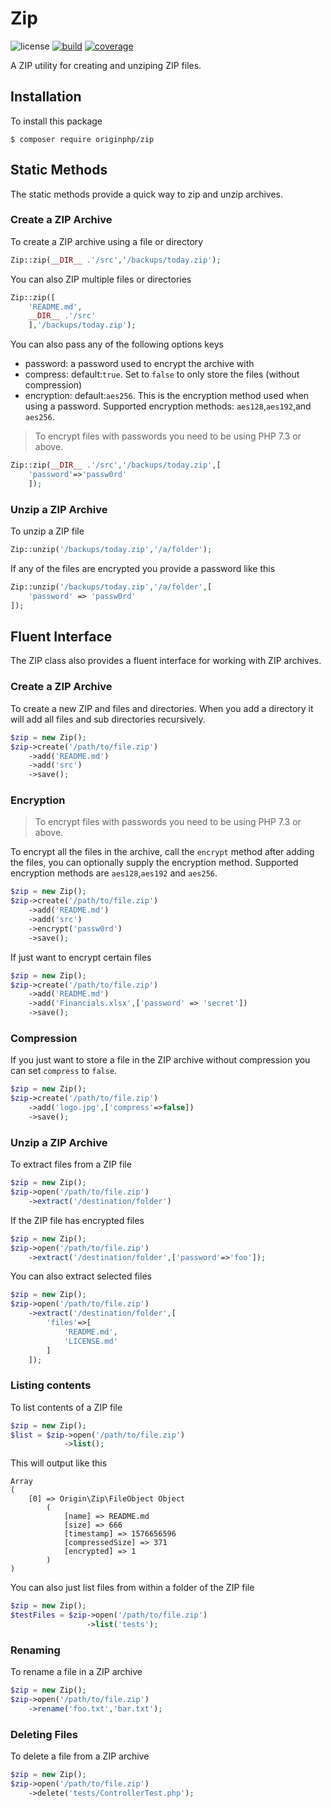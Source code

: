 # Zip

![license](https://img.shields.io/badge/license-MIT-brightGreen.svg)
[![build](https://travis-ci.org/originphp/zip.svg?branch=master)](https://travis-ci.org/originphp/zip)
[![coverage](https://coveralls.io/repos/github/originphp/zip/badge.svg?branch=master)](https://coveralls.io/github/originphp/zip?branch=master)

A ZIP utility for creating and unziping ZIP files.

## Installation

To install this package

```linux
$ composer require originphp/zip
```

## Static Methods

The static methods provide a quick way to zip and unzip archives.

### Create a ZIP Archive

To create a ZIP archive using a file or directory

```php
Zip::zip(__DIR__ .'/src','/backups/today.zip');
```

You can also ZIP multiple files or directories

```php
Zip::zip([
    'README.md',
    __DIR__ .'/src'
    ],'/backups/today.zip');
```

You can also pass any of the following options keys

- password: a password used to encrypt the archive with
- compress: default:`true`. Set to `false` to only store the files (without compression)
- encryption: default:`aes256`. This is the encryption method used when using a password. Supported encryption methods: `aes128`,`aes192`,and `aes256`. 

> To encrypt files with passwords you need to be using PHP 7.3 or above.

```php
Zip::zip(__DIR__ .'/src','/backups/today.zip',[
    'password'=>'passw0rd'
    ]);
```

### Unzip a ZIP Archive

To unzip a ZIP file

```php
Zip::unzip('/backups/today.zip','/a/folder');
```

If any of the files are encrypted you provide a password like this

```php
Zip::unzip('/backups/today.zip','/a/folder',[
    'password' => 'passw0rd'
]);
```

## Fluent Interface

The ZIP class also provides a fluent interface for working with ZIP archives.

### Create a ZIP Archive

To create a new ZIP and files and directories. When you add a directory it will add all files and sub directories recursively.

```php
$zip = new Zip();
$zip->create('/path/to/file.zip')
    ->add('README.md')
    ->add('src')
    ->save();
```

### Encryption

> To encrypt files with passwords you need to be using PHP 7.3 or above.

To encrypt all the files in the archive, call the `encrypt` method after adding the files, you can optionally supply the encryption method. Supported encryption methods are `aes128`,`aes192` and `aes256`.

```php
$zip = new Zip();
$zip->create('/path/to/file.zip')
    ->add('README.md')
    ->add('src')
    ->encrypt('passw0rd')
    ->save();
```

If just want to encrypt certain files

```php
$zip = new Zip();
$zip->create('/path/to/file.zip')
    ->add('README.md')
    ->add('Financials.xlsx',['password' => 'secret'])
    ->save();
```

### Compression

If you just want to store a file in the ZIP archive without compression you can set `compress` to `false`.

```php
$zip = new Zip();
$zip->create('/path/to/file.zip')
    ->add('logo.jpg',['compress'=>false])
    ->save();
```

### Unzip a ZIP Archive

To extract files from a ZIP file

```php
$zip = new Zip();
$zip->open('/path/to/file.zip')
    ->extract('/destination/folder')
```

If the ZIP file has encrypted files

```php
$zip = new Zip();
$zip->open('/path/to/file.zip')
    ->extract('/destination/folder',['password'=>'foo']);
```

You can also extract selected files

```php
$zip = new Zip();
$zip->open('/path/to/file.zip')
    ->extract('/destination/folder',[
        'files'=>[
            'README.md',
            'LICENSE.md'
        ]
    ]);
```

### Listing contents

To list contents of a ZIP file

```php
$zip = new Zip();
$list = $zip->open('/path/to/file.zip')
            ->list();
```

This will output like this

```
Array
(
    [0] => Origin\Zip\FileObject Object
        (
            [name] => README.md
            [size] => 666
            [timestamp] => 1576656596
            [compressedSize] => 371
            [encrypted] => 1
        )
)
```

You can also just list files from within a folder of the ZIP file

```php
$zip = new Zip();
$testFiles = $zip->open('/path/to/file.zip')
                 ->list('tests');
```

### Renaming

To rename a file in a ZIP archive

```php
$zip = new Zip();
$zip->open('/path/to/file.zip')
    ->rename('foo.txt','bar.txt');
```

### Deleting Files

To delete a file from a ZIP archive

```php
$zip = new Zip();
$zip->open('/path/to/file.zip')
    ->delete('tests/ControllerTest.php');
```